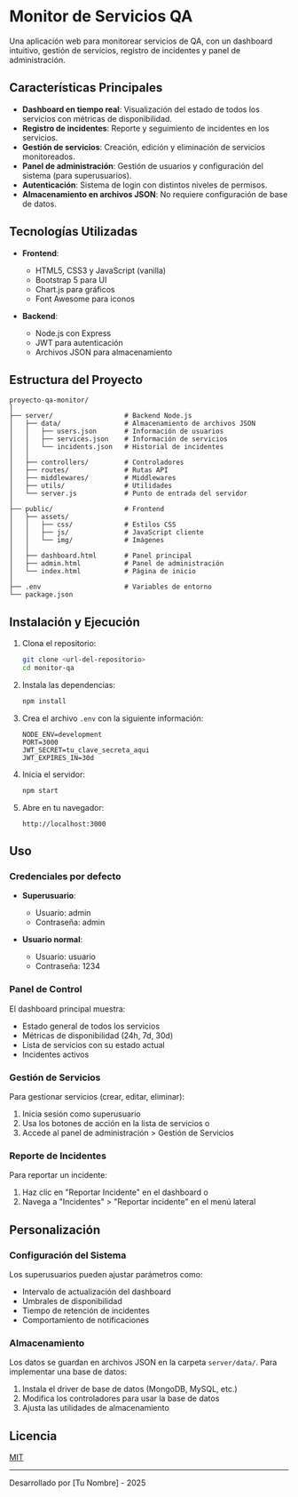 # Monitor de Servicios QA

Una aplicación web para monitorear servicios de QA, con un dashboard intuitivo, gestión de servicios, registro de incidentes y panel de administración.

## Características Principales

- **Dashboard en tiempo real**: Visualización del estado de todos los servicios con métricas de disponibilidad.
- **Registro de incidentes**: Reporte y seguimiento de incidentes en los servicios.
- **Gestión de servicios**: Creación, edición y eliminación de servicios monitoreados.
- **Panel de administración**: Gestión de usuarios y configuración del sistema (para superusuarios).
- **Autenticación**: Sistema de login con distintos niveles de permisos.
- **Almacenamiento en archivos JSON**: No requiere configuración de base de datos.

## Tecnologías Utilizadas

- **Frontend**:
  - HTML5, CSS3 y JavaScript (vanilla)
  - Bootstrap 5 para UI
  - Chart.js para gráficos
  - Font Awesome para iconos

- **Backend**:
  - Node.js con Express
  - JWT para autenticación
  - Archivos JSON para almacenamiento

## Estructura del Proyecto

```
proyecto-qa-monitor/
│
├── server/                  # Backend Node.js
│   ├── data/                # Almacenamiento de archivos JSON
│   │   ├── users.json       # Información de usuarios
│   │   ├── services.json    # Información de servicios
│   │   └── incidents.json   # Historial de incidentes
│   │
│   ├── controllers/         # Controladores
│   ├── routes/              # Rutas API
│   ├── middlewares/         # Middlewares
│   ├── utils/               # Utilidades
│   └── server.js            # Punto de entrada del servidor
│
├── public/                  # Frontend
│   ├── assets/
│   │   ├── css/             # Estilos CSS
│   │   ├── js/              # JavaScript cliente
│   │   └── img/             # Imágenes
│   │
│   ├── dashboard.html       # Panel principal
│   ├── admin.html           # Panel de administración
│   └── index.html           # Página de inicio
│
├── .env                     # Variables de entorno
└── package.json
```

## Instalación y Ejecución

1. Clona el repositorio:
   ```bash
   git clone <url-del-repositorio>
   cd monitor-qa
   ```

2. Instala las dependencias:
   ```bash
   npm install
   ```

3. Crea el archivo `.env` con la siguiente información:
   ```
   NODE_ENV=development
   PORT=3000
   JWT_SECRET=tu_clave_secreta_aqui
   JWT_EXPIRES_IN=30d
   ```

4. Inicia el servidor:
   ```bash
   npm start
   ```

5. Abre en tu navegador:
   ```
   http://localhost:3000
   ```

## Uso

### Credenciales por defecto

- **Superusuario**:
  - Usuario: admin
  - Contraseña: admin

- **Usuario normal**:
  - Usuario: usuario
  - Contraseña: 1234

### Panel de Control

El dashboard principal muestra:
- Estado general de todos los servicios
- Métricas de disponibilidad (24h, 7d, 30d)
- Lista de servicios con su estado actual
- Incidentes activos

### Gestión de Servicios

Para gestionar servicios (crear, editar, eliminar):
1. Inicia sesión como superusuario
2. Usa los botones de acción en la lista de servicios o
3. Accede al panel de administración > Gestión de Servicios

### Reporte de Incidentes

Para reportar un incidente:
1. Haz clic en "Reportar Incidente" en el dashboard o
2. Navega a "Incidentes" > "Reportar incidente" en el menú lateral

## Personalización

### Configuración del Sistema

Los superusuarios pueden ajustar parámetros como:
- Intervalo de actualización del dashboard
- Umbrales de disponibilidad
- Tiempo de retención de incidentes
- Comportamiento de notificaciones

### Almacenamiento

Los datos se guardan en archivos JSON en la carpeta `server/data/`. Para implementar una base de datos:

1. Instala el driver de base de datos (MongoDB, MySQL, etc.)
2. Modifica los controladores para usar la base de datos
3. Ajusta las utilidades de almacenamiento

## Licencia

[MIT](LICENSE)

---

Desarrollado por [Tu Nombre] - 2025